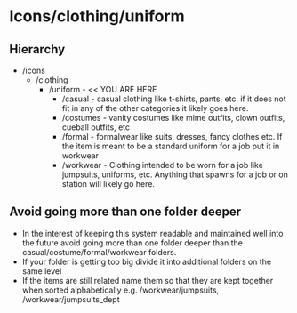 # Icons/clothing/uniform

## Hierarchy
- /icons
  - /clothing
    - /uniform - << YOU ARE HERE
      - /casual - casual clothing like t-shirts, pants, etc. if it does not fit in any of the other categories it likely goes here.
      - /costumes - vanity costumes like mime outfits, clown outfits, cueball outfits, etc
      - /formal - formalwear like suits, dresses, fancy clothes etc. If the item is meant to be a standard uniform for a job put it in workwear
      - /workwear - Clothing intended to be worn for a job like jumpsuits, uniforms, etc. Anything that spawns for a job or on station will likely go here.


## Avoid going more than one folder deeper
- In the interest of keeping this system readable and maintained well into the future avoid going more than one folder deeper than the casual/costume/formal/workwear folders.
- If your folder is getting too big divide it into additional folders on the same level
- If the items are still related name them so that they are kept together when sorted alphabetically e.g. /workwear/jumpsuits, /workwear/jumpsuits_dept
